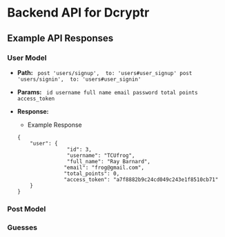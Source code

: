 # Backend API for Dcryptr

## Example API Responses

### User Model

* **Path:** ``` 
        post 'users/signup',  to: 'users#user_signup'
        post 'users/signin',  to: 'users#user_signin'
        ```

* **Params:** ``` 
	           id
	           username
	 		   full name
	 		   email
	 		   password
	 		   total points
	 		   access_token
	 		   ```

* **Response:**

 	- Example Response

    ```
	{
  		"user": {
    	            "id": 3,
    	            "username": "TCUfrog",
    	            "full_name": "Ray Barnard",
    	           "email": "frog@gmail.com",
    	           "total_points": 0,
    	           "access_token": "a7f8882b9c24cd049c243e1f8510cb71"
  		}
	}
	```


### Post Model

### Guesses